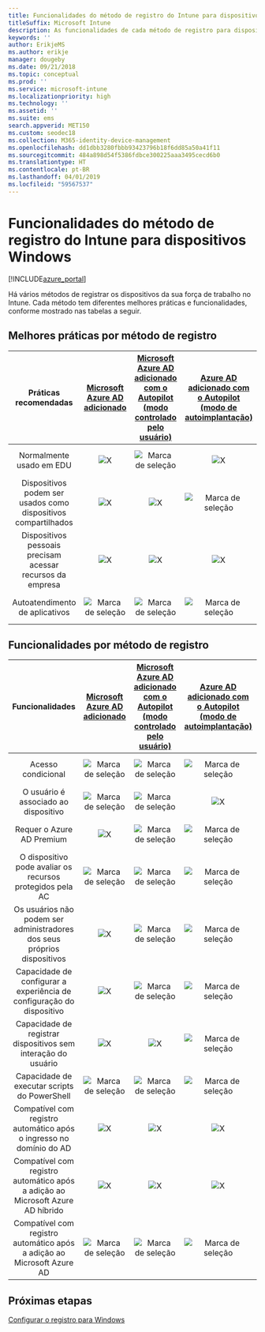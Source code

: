 ```yaml
---
title: Funcionalidades do método de registro do Intune para dispositivos Windows
titleSuffix: Microsoft Intune
description: As funcionalidades de cada método de registro para dispositivos Windows.
keywords: ''
author: ErikjeMS
ms.author: erikje
manager: dougeby
ms.date: 09/21/2018
ms.topic: conceptual
ms.prod: ''
ms.service: microsoft-intune
ms.localizationpriority: high
ms.technology: ''
ms.assetid: ''
ms.suite: ems
search.appverid: MET150
ms.custom: seodec18
ms.collection: M365-identity-device-management
ms.openlocfilehash: dd1dbb3280fbbb93423796b18f6dd85a50a41f11
ms.sourcegitcommit: 484a898d54f5386fdbce300225aaa3495cecd6b0
ms.translationtype: HT
ms.contentlocale: pt-BR
ms.lasthandoff: 04/01/2019
ms.locfileid: "59567537"
---
```

# <a name="intune-enrollment-method-capabilities-for-windows-devices"></a>Funcionalidades do método de registro do Intune para dispositivos Windows
[!INCLUDE[azure_portal](./includes/azure_portal.md)]

Há vários métodos de registrar os dispositivos da sua força de trabalho no Intune. Cada método tem diferentes melhores práticas e funcionalidades, conforme mostrado nas tabelas a seguir.

## <a name="best-practices-by-enrollment-method"></a>Melhores práticas por método de registro
| **Práticas recomendadas** | **[Microsoft Azure AD adicionado](windows-enroll.md#enable-windows-10-automatic-enrollment)**|**[Microsoft Azure AD adicionado com o Autopilot (modo controlado pelo usuário)](enrollment-autopilot.md)** |**[Azure AD adicionado com o Autopilot (modo de autoimplantação)](enrollment-autopilot.md)** |**[Em massa](windows-bulk-enroll.md)**|**[DEM](device-enrollment-manager-enroll.md)** | **[BYOD](device-enrollment.md#bring-your-own-device)** | **[GPO](https://docs.microsoft.com/windows/client-management/mdm/enroll-a-windows-10-device-automatically-using-group-policy)** | **[Cogerenciamento](https://docs.microsoft.com/sccm/core/clients/manage/co-management-overview)** |
|:---:|:---:|:---:|:---:|:---:|:---:|:---:|:---:|:---:|
|Normalmente usado em EDU|![X](media/xmark.png)|![Marca de seleção](media/checkmark.png)|![X](media/xmark.png)|![Marca de seleção](media/checkmark.png)|![Marca de seleção](media/checkmark.png)|![X](media/xmark.png)|![X](media/xmark.png)|![X](media/xmark.png)|
|Dispositivos podem ser usados como dispositivos compartilhados|![X](media/xmark.png)|![X](media/xmark.png)|![Marca de seleção](media/checkmark.png)|![Marca de seleção](media/checkmark.png)|![Marca de seleção](media/checkmark.png)|![X](media/xmark.png)|![X](media/xmark.png)|![X](media/xmark.png)|
|Dispositivos pessoais precisam acessar recursos da empresa|![X](media/xmark.png)|![X](media/xmark.png)|![X](media/xmark.png)|![X](media/xmark.png)|![X](media/xmark.png)|![Marca de seleção](media/checkmark.png)|![X](media/xmark.png)|![X](media/xmark.png)|
|Autoatendimento de aplicativos|![Marca de seleção](media/checkmark.png)|![Marca de seleção](media/checkmark.png)|![Marca de seleção](media/checkmark.png)|![X](media/xmark.png)|![X](media/xmark.png)|![Marca de seleção](media/checkmark.png)|![Marca de seleção](media/checkmark.png)|![Marca de seleção](media/checkmark.png)|

## <a name="capabilities-by-enrollment-method"></a>Funcionalidades por método de registro

| **Funcionalidades** | **[Microsoft Azure AD adicionado](windows-enroll.md#enable-windows-10-automatic-enrollment)**|**[Microsoft Azure AD adicionado com o Autopilot (modo controlado pelo usuário)](enrollment-autopilot.md)** |**[Azure AD adicionado com o Autopilot (modo de autoimplantação)](enrollment-autopilot.md)** |**[Em massa](windows-bulk-enroll.md)**|**[DEM](device-enrollment-manager-enroll.md)** | **[BYOD](device-enrollment.md#bring-your-own-device)** | **[GPO](https://docs.microsoft.com/windows/client-management/mdm/enroll-a-windows-10-device-automatically-using-group-policy)** | **[Cogerenciamento](https://docs.microsoft.com/sccm/core/clients/manage/co-management-overview)** |
|:---:|:---:|:---:|:---:|:---:|:---:|:---:|:---:|:---:|
|Acesso condicional                                      |![Marca de seleção](media/checkmark.png)|![Marca de seleção](media/checkmark.png)|![Marca de seleção](media/checkmark.png)|![X](media/xmark.png)|![X](media/xmark.png)|![Marca de seleção](media/checkmark.png)|![Marca de seleção](media/checkmark.png)|![Marca de seleção](media/checkmark.png)|
|O usuário é associado ao dispositivo                    |![Marca de seleção](media/checkmark.png)|![Marca de seleção](media/checkmark.png)|![X](media/xmark.png)|![X](media/xmark.png)|![X](media/xmark.png)|![Marca de seleção](media/checkmark.png)|![Marca de seleção](media/checkmark.png)|![Marca de seleção](media/checkmark.png)|
|Requer o Azure AD Premium                               |![X](media/xmark.png)|![Marca de seleção](media/checkmark.png)|![Marca de seleção](media/checkmark.png)|![Marca de seleção](media/checkmark.png)|![X](media/xmark.png)|![X](media/xmark.png)|![Marca de seleção](media/checkmark.png)|![Marca de seleção](media/checkmark.png)|
|O dispositivo pode avaliar os recursos protegidos pela AC             |![Marca de seleção](media/checkmark.png)|![Marca de seleção](media/checkmark.png)|![Marca de seleção](media/checkmark.png)|![Marca de seleção](media/checkmark.png)|![X](media/xmark.png)|![Marca de seleção](media/checkmark.png)|![Marca de seleção](media/checkmark.png)|![Marca de seleção](media/checkmark.png)|
|Os usuários não podem ser administradores dos seus próprios dispositivos               |![X](media/xmark.png)|![Marca de seleção](media/checkmark.png)|![Marca de seleção](media/checkmark.png)|![Marca de seleção](media/checkmark.png)|![X](media/xmark.png)|![X](media/xmark.png)|![X](media/xmark.png)|![X](media/xmark.png)|
|Capacidade de configurar a experiência de configuração do dispositivo        |![X](media/xmark.png)|![Marca de seleção](media/checkmark.png)|![Marca de seleção](media/checkmark.png)|![X](media/xmark.png)|![X](media/xmark.png)|![X](media/xmark.png)|![X](media/xmark.png)|![X](media/xmark.png)|
|Capacidade de registrar dispositivos sem interação do usuário      |![X](media/xmark.png)|![X](media/xmark.png)|![Marca de seleção](media/checkmark.png)|![Marca de seleção](media/checkmark.png)|![Marca de seleção](media/checkmark.png)|![X](media/xmark.png)|![Marca de seleção](media/checkmark.png)|![Marca de seleção](media/checkmark.png)|
|Capacidade de executar scripts do PowerShell                       |![Marca de seleção](media/checkmark.png)|![Marca de seleção](media/checkmark.png)|![Marca de seleção](media/checkmark.png)|![Marca de seleção](media/checkmark.png)|![Marca de seleção](media/checkmark.png)|![X](media/xmark.png)|![X](media/xmark.png)|![X](media/xmark.png)| 
|Compatível com registro automático após o ingresso no domínio do AD      |![X](media/xmark.png)|![X](media/xmark.png)|![X](media/xmark.png)|![X](media/xmark.png)|![X](media/xmark.png)|![X](media/xmark.png)|![Marca de seleção](media/checkmark.png)|![Marca de seleção](media/checkmark.png)|
|Compatível com registro automático após a adição ao Microsoft Azure AD híbrido|![X](media/xmark.png)|![X](media/xmark.png)|![X](media/xmark.png)|![X](media/xmark.png)|![X](media/xmark.png)|![X](media/xmark.png)|![Marca de seleção](media/checkmark.png)|![Marca de seleção](media/checkmark.png)|
|Compatível com registro automático após a adição ao Microsoft Azure AD       |![Marca de seleção](media/checkmark.png)|![Marca de seleção](media/checkmark.png)|![Marca de seleção](media/checkmark.png)|![Marca de seleção](media/checkmark.png)|![Marca de seleção](media/checkmark.png)|![Marca de seleção](media/checkmark.png)|![X](media/xmark.png)|![X](media/xmark.png)|

## <a name="next-steps"></a>Próximas etapas

[Configurar o registro para Windows](windows-enroll.md)

